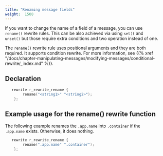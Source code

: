 ```yaml
---
title: "Renaming message fields"
weight:  1500
---
```

<!-- DISCLAIMER: This file is based on the syslog-ng Open Source Edition documentation https://github.com/balabit/syslog-ng-ose-guides/commit/2f4a52ee61d1ea9ad27cb4f3168b95408fddfdf2 and is used under the terms of The syslog-ng Open Source Edition Documentation License. The file has been modified by Axoflow. -->

If you want to change the name of a field of a message, you can use `rename()` rewrite rules. This can be also achieved via using `set()` and `unset()` but those require extra conditions and two operation instead of one.

The `rename()` rewrite rule uses positional arguments and they are both required. It supports condition rewrite. For more information, see {{% xref "/docs/chapter-manipulating-messages/modifying-messages/conditional-rewrite/_index.md" %}}.


## Declaration

```c
   rewrite r_rewrite_rename {
        rename("<string1>" "<string2>");
    };

```



## Example usage for the rename() rewrite function

The following example renames the `.app.name` into `.container` if the `.app.name` exists. Otherwise, it does nothing.

```c
   rewrite r_rewrite_rename {
        rename(".app.name" ".container");
    };

```

